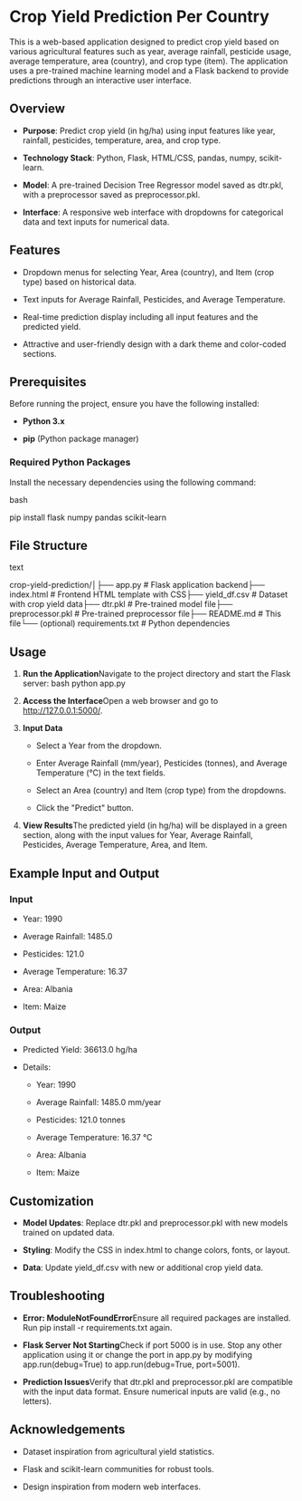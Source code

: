 Crop Yield Prediction Per Country
=================================

This is a web-based application designed to predict crop yield based on various agricultural features such as year, average rainfall, pesticide usage, average temperature, area (country), and crop type (item). The application uses a pre-trained machine learning model and a Flask backend to provide predictions through an interactive user interface.

Overview
--------

*   **Purpose**: Predict crop yield (in hg/ha) using input features like year, rainfall, pesticides, temperature, area, and crop type.
    
*   **Technology Stack**: Python, Flask, HTML/CSS, pandas, numpy, scikit-learn.
    
*   **Model**: A pre-trained Decision Tree Regressor model saved as dtr.pkl, with a preprocessor saved as preprocessor.pkl.
    
*   **Interface**: A responsive web interface with dropdowns for categorical data and text inputs for numerical data.
    

Features
--------

*   Dropdown menus for selecting Year, Area (country), and Item (crop type) based on historical data.
    
*   Text inputs for Average Rainfall, Pesticides, and Average Temperature.
    
*   Real-time prediction display including all input features and the predicted yield.
    
*   Attractive and user-friendly design with a dark theme and color-coded sections.
    

Prerequisites
-------------

Before running the project, ensure you have the following installed:

*   **Python 3.x**
    
*   **pip** (Python package manager)
    

### Required Python Packages

Install the necessary dependencies using the following command:

bash

pip install flask numpy pandas scikit-learn

**File Structure**
------------------

text

crop-yield-prediction/│├── app.py # Flask application backend├── index.html # Frontend HTML template with CSS├── yield\_df.csv # Dataset with crop yield data├── dtr.pkl # Pre-trained model file├── preprocessor.pkl # Pre-trained preprocessor file├── README.md # This file└── (optional) requirements.txt # Python dependencies

Usage
-----

1.  **Run the Application**Navigate to the project directory and start the Flask server: bash python app.py
    
2.  **Access the Interface**Open a web browser and go to http://127.0.0.1:5000/.
    
3.  **Input Data**
    
    *   Select a Year from the dropdown.
        
    *   Enter Average Rainfall (mm/year), Pesticides (tonnes), and Average Temperature (°C) in the text fields.
        
    *   Select an Area (country) and Item (crop type) from the dropdowns.
        
    *   Click the "Predict" button.
        
4.  **View Results**The predicted yield (in hg/ha) will be displayed in a green section, along with the input values for Year, Average Rainfall, Pesticides, Average Temperature, Area, and Item.
    

Example Input and Output
------------------------

### Input

*   Year: 1990
    
*   Average Rainfall: 1485.0
    
*   Pesticides: 121.0
    
*   Average Temperature: 16.37
    
*   Area: Albania
    
*   Item: Maize
    

### Output

*   Predicted Yield: 36613.0 hg/ha
    
*   Details:
    
    *   Year: 1990
        
    *   Average Rainfall: 1485.0 mm/year
        
    *   Pesticides: 121.0 tonnes
        
    *   Average Temperature: 16.37 °C
        
    *   Area: Albania
        
    *   Item: Maize
        

Customization
-------------

*   **Model Updates**: Replace dtr.pkl and preprocessor.pkl with new models trained on updated data.
    
*   **Styling**: Modify the CSS in index.html to change colors, fonts, or layout.
    
*   **Data**: Update yield\_df.csv with new or additional crop yield data.
    

Troubleshooting
---------------

*   **Error: ModuleNotFoundError**Ensure all required packages are installed. Run pip install -r requirements.txt again.
    
*   **Flask Server Not Starting**Check if port 5000 is in use. Stop any other application using it or change the port in app.py by modifying app.run(debug=True) to app.run(debug=True, port=5001).
    
*   **Prediction Issues**Verify that dtr.pkl and preprocessor.pkl are compatible with the input data format. Ensure numerical inputs are valid (e.g., no letters).
    

Acknowledgements
----------------

*   Dataset inspiration from agricultural yield statistics.
    
*   Flask and scikit-learn communities for robust tools.
    
*   Design inspiration from modern web interfaces.
